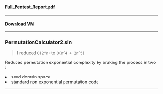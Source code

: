 

#### [Full_Pentest_Report.pdf](https://ipfs.io/ipfs/QmNb1gWYByYsiH14X59eKwDBP5ML9m6B3vikrSXU4rLQfL)

<hr>

#### [Download VM](https://mega.nz/file/utoWCJ4C#VTaRl4ncj8C-OcFiECe8N04UzpxqrWQ4k_NbJh2Mm8Q)

<hr>

### PermutationCalculator2.sln 

> I reduced `O(2^n)` to `O(n^4 + 2n^3)`

Reduces permutation exponential complexity by braking the process in two :

<li> seed domain space 
<li> standard non exponential permutation code

<hr>
